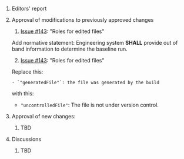 1. Editors' report
1. Approval of modifications to previously approved changes
    1. [Issue #143](https://github.com/oasis-tcs/sarif-spec/issues/160): "Roles for edited files"

    Add normative statement: Engineering system **SHALL** provide out of band information to determine the baseline run.

    2. [Issue #143](https://github.com/oasis-tcs/sarif-spec/issues/143): "Roles for edited files"

    Replace this:

       - `"generatedFile"`: the file was generated by the build

    with this:

    - `"uncontrolledFile"`: The file is not under version control.

1. Approval of new changes:
    1. TBD
1. Discussions
    1. TBD
